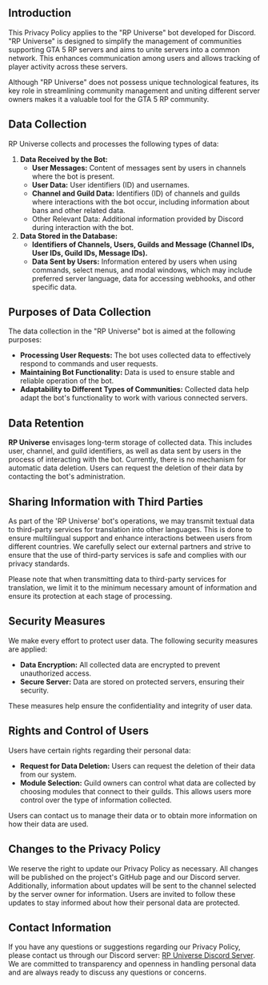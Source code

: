 ## Introduction
This Privacy Policy applies to the "RP Universe" bot developed for Discord. "RP Universe" is designed to simplify the management of communities supporting GTA 5 RP servers and aims to unite servers into a common network. This enhances communication among users and allows tracking of player activity across these servers.

Although "RP Universe" does not possess unique technological features, its key role in streamlining community management and uniting different server owners makes it a valuable tool for the GTA 5 RP community.

## Data Collection
RP Universe collects and processes the following types of data:
1. **Data Received by the Bot:**
	- **User Messages:** Content of messages sent by users in channels where the bot is present.
	- **User Data:** User identifiers (ID) and usernames.
	- **Channel and Guild Data:** Identifiers (ID) of channels and guilds where interactions with the bot occur, including information about bans and other related data.
	- Other Relevant Data: Additional information provided by Discord during interaction with the bot.
2. **Data Stored in the Database:**
	- **Identifiers of Channels, Users, Guilds and  Message (Channel IDs, User IDs, Guild IDs, Message IDs).**
	- **Data Sent by Users:** Information entered by users when using commands, select menus, and modal windows, which may include preferred server language, data for accessing webhooks, and other specific data.

## Purposes of Data Collection
The data collection in the "RP Universe" bot is aimed at the following purposes:
- **Processing User Requests:** The bot uses collected data to effectively respond to commands and user requests.
- **Maintaining Bot Functionality:** Data is used to ensure stable and reliable operation of the bot.
- **Adaptability to Different Types of Communities:** Collected data help adapt the bot's functionality to work with various connected servers.

##  Data Retention
**RP Universe** envisages long-term storage of collected data. This includes user, channel, and guild identifiers, as well as data sent by users in the process of interacting with the bot. Currently, there is no mechanism for automatic data deletion. Users can request the deletion of their data by contacting the bot's administration.

##  Sharing Information with Third Parties
As part of the 'RP Universe' bot's operations, we may transmit textual data to third-party services for translation into other languages. This is done to ensure multilingual support and enhance interactions between users from different countries. We carefully select our external partners and strive to ensure that the use of third-party services is safe and complies with our privacy standards.

Please note that when transmitting data to third-party services for translation, we limit it to the minimum necessary amount of information and ensure its protection at each stage of processing.

## Security Measures
We make every effort to protect user data. The following security measures are applied:
- **Data Encryption:** All collected data are encrypted to prevent unauthorized access.
- **Secure Server:** Data are stored on protected servers, ensuring their security.

These measures help ensure the confidentiality and integrity of user data.

## Rights and Control of Users
Users have certain rights regarding their personal data:
- **Request for Data Deletion:** Users can request the deletion of their data from our system.
- **Module Selection:** Guild owners can control what data are collected by choosing modules that connect to their guilds. This allows users more control over the type of information collected.

Users can contact us to manage their data or to obtain more information on how their data are used.

## Changes to the Privacy Policy
We reserve the right to update our Privacy Policy as necessary. All changes will be published on the project's GitHub page and our Discord server. Additionally, information about updates will be sent to the channel selected by the server owner for information. Users are invited to follow these updates to stay informed about how their personal data are protected.

## Contact Information
If you have any questions or suggestions regarding our Privacy Policy, please contact us through our Discord server: [RP Universe Discord Server](https://discord.gg/PKqDqdp2vY). We are committed to transparency and openness in handling personal data and are always ready to discuss any questions or concerns.

